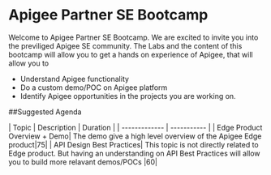 # Apigee Partner SE Bootcamp

Welcome to Apigee Partner SE Bootcamp. We are excited to invite you into the previliged Apigee SE community. The Labs and the content of this bootcamp will allow you to get a hands on experience of Apigee, that will allow you to

- Understand Apigee functionality
- Do a custom demo/POC on Apigee platform
- Identify Apigee opportunities in the projects you are working on.

##Suggested Agenda

| Topic          | Description          | Duration          |
| ------------- | ----------- |
| Edge Product Overview + Demo| The demo give a high level overview of the Apigee Edge product|75|
| API Design Best Practices| This topic is not directly related to Edge product. But having an understanding on API Best Practices will allow you to build more relavant demos/POCs |60|
